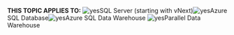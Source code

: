 <Token>**THIS TOPIC APPLIES TO:** ![yes](/Image/Applies%20to/yes.png)SQL Server (starting with vNext)![yes](/Image/Applies%20to/yes.png)Azure SQL Database![yes](/Image/Applies%20to/yes.png)Azure SQL Data Warehouse ![yes](/Image/Applies%20to/yes.png)Parallel Data Warehouse </Token>